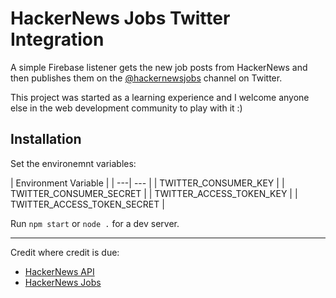 # HackerNews Jobs Twitter Integration

A simple Firebase listener gets the new job posts from HackerNews and then publishes them on the [@hackernewsjobs](https://twitter.com/hackernewsjobs) channel on Twitter.

This project was started as a learning experience and I welcome anyone else in the web development community to play with it :)

## Installation

Set the environemnt variables:

| Environment Variable |
| ---| --- |
| TWITTER_CONSUMER_KEY |
| TWITTER_CONSUMER_SECRET |
| TWITTER_ACCESS_TOKEN_KEY |
| TWITTER_ACCESS_TOKEN_SECRET |

Run `npm start` or `node .` for a dev server.
  
---

Credit where credit is due:
* [HackerNews API](https://github.com/HackerNews/API)
* [HackerNews Jobs](https://news.ycombinator.com/jobs)
